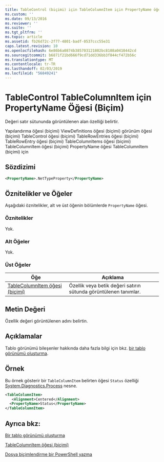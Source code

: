 ```yaml
---
title: TableControl (biçimi) için TableColumnItem için PropertyName öğesi | Microsoft Docs
ms.custom: ''
ms.date: 09/13/2016
ms.reviewer: ''
ms.suite: ''
ms.tgt_pltfrm: ''
ms.topic: article
ms.assetid: fb26d72c-2f77-4801-badf-0537ccc55e31
caps.latest.revision: 10
ms.openlocfilehash: 6e86b6a0874b385703121802bc8108a0410442cd
ms.sourcegitcommit: b6871f21bd666f9cd71dd336bb3f844cf472b56c
ms.translationtype: MT
ms.contentlocale: tr-TR
ms.lasthandoff: 02/03/2019
ms.locfileid: "56849241"
---
```

# <a name="propertyname-element-for-tablecolumnitem-for-tablecontrol-format"></a>TableControl TableColumnItem için PropertyName Öğesi (Biçim)

Değeri satır sütununda görüntülenen alan özelliği belirtir.

Yapılandırma öğesi (biçimi) ViewDefinitions öğesi (biçimi) görünüm öğesi (biçimi) TableControl öğesi (biçimi) TableRowEntries öğesi (biçimi) TableRowEntry öğesi (biçimi) TableColumnItems öğesi (biçimi) TableColumnItem öğesi (biçimi) PropertyName öğesi TableColumnItem (biçimi) için

## <a name="syntax"></a>Sözdizimi

```xml
<PropertyName>.NetTypeProperty</PropertyName>
```

## <a name="attributes-and-elements"></a>Öznitelikler ve Öğeler

Aşağıdaki öznitelikler, alt ve üst öğenin bölümlerde `PropertyName` öğesi.

### <a name="attributes"></a>Öznitelikler

Yok.

### <a name="child-elements"></a>Alt Öğeler

Yok.

### <a name="parent-elements"></a>Üst Öğeler

|Öğe|Açıklama|
|-------------|-----------------|
|[TableColumnItem öğesi (biçimi)](./tablecolumnitem-element-for-tablecolumnitems-for-tablecontrol-format.md)|Özellik veya betik değeri satırın sütunda görüntülenen tanımlar.|

## <a name="text-value"></a>Metin Değeri

Özellik değeri görüntülenen adını belirtin.

## <a name="remarks"></a>Açıklamalar

Tablo görünümü bileşenler hakkında daha fazla bilgi için bkz. [bir tablo görünümü oluşturma](./creating-a-table-view.md).

## <a name="example"></a>Örnek

Bu örnek gösterir bir `TableColumnItem` belirten öğesi `Status` özelliği [System.Diagnostics.Process](/dotnet/api/System.Diagnostics.Process) nesne.

```xml
<TableColumnItem>
   <Alignment>Centered</Alignment>
  <PropertyName>Status</PropertyName>
</TableColumnItem>

```

## <a name="see-also"></a>Ayrıca bkz:

[Bir tablo görünümü oluşturma](./creating-a-table-view.md)

[TableColumnItem öğesi (biçimi)](./tablecolumnitem-element-for-tablecolumnitems-for-tablecontrol-format.md)

[Dosya biçimlendirme bir PowerShell yazma](./writing-a-powershell-formatting-file.md)
